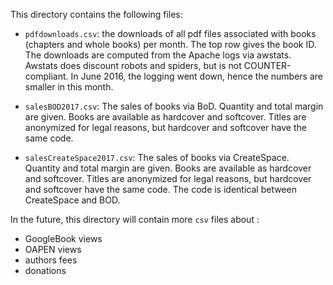 This directory contains the following files:

- `pdfdownloads.csv`: the downloads of all pdf files associated with books (chapters and whole books) per month. The top row gives the book ID. The downloads are computed from the Apache logs via awstats. Awstats does discount robots and spiders, but is not COUNTER-compliant. In June 2016, the logging went down, hence the numbers are smaller in this month. 

- `salesBOD2017.csv`: The sales of books via BoD. Quantity and total margin are given. Books are available as hardcover and softcover. Titles are anonymized for legal reasons, but hardcover and softcover have the same code. 

- `salesCreateSpace2017.csv`: The sales of books via CreateSpace. Quantity and total margin are given. Books are available as hardcover and softcover. Titles are anonymized for legal reasons, but hardcover and softcover have the same code. The code is identical between CreateSpace and BOD.

In the future, this directory will contain more `csv` files about :

- GoogleBook views
- OAPEN views
- authors fees
- donations 

